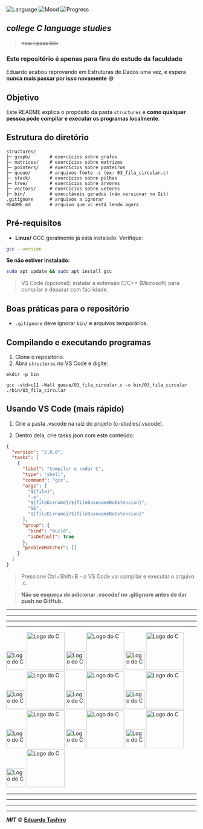 ![Language](https://img.shields.io/badge/Language-C-blue)
![Mood](https://img.shields.io/badge/mood-studying%20hard-red)
![Progress](https://img.shields.io/badge/progress-69%25-green)

## ***college C language studies***

> ~~now i pass kkk~~

### Este repositório é apenas para fins de estudo da faculdade

Eduardo acabou reprovando em Estruturas de Dados uma vez, e espera **nunca mais passar por isso novamente** 😅


## Objetivo

Este README explica o propósito da pasta `structures` e **como qualquer pessoa pode compilar e executar os programas localmente**.

## Estrutura do diretório
```
structures/ 
├─ graph/       # exercícios sobre grafos
├─ matrices/    # exercícios sobre matrizes
├─ pointers/    # exercícios sobre ponteiros
├─ queue/       # arquivos fonte .c (ex: 03_fila_circular.c)
├─ stack/       # exercícios sobre pilhas
├─ tree/        # exercícios sobre árvores
├─ vectors/     # exercícios sobre vetores
├─ bin/         # executáveis gerados (não versionar no Git)
.gitignore      # arquivos a ignorar
README.md       # arquivo que vc está lendo agora
```

## Pré-requisitos

- **Linux/** GCC geralmente já está instalado. Verifique:

```bash
gcc --version
```
**Se não estiver instalado:**

```bash
sudo apt update && sudo apt install gcc
```

> VS Code (opcional): instalar a extensão C/C++ (Microsoft) para compilar e depurar com facilidade.

## Boas práticas para o repositório

* `.gitignore` deve ignorar `bin/` e arquivos temporários.


## Compilando e executando programas

1. Clone o repositório.
2. Abra `structures` no VS Code e digite:
```
mkdir -p bin

gcc -std=c11 -Wall queue/03_fila_circular.c -o bin/03_fila_circular
./bin/03_fila_circular
```

 ## Usando VS Code (mais rápido)

1. Crie a pasta .vscode na raiz do projeto (c-studies/.vscode).

2. Dentro dela, crie tasks.json com este conteúdo:

```json
{
  "version": "2.0.0",
  "tasks": [
    {
      "label": "Compilar e rodar C",
      "type": "shell",
      "command": "gcc",
      "args": [
        "${file}",
        "-o",
        "${fileDirname}/${fileBasenameNoExtension}",
        "&&",
        "${fileDirname}/${fileBasenameNoExtension}"
      ],
      "group": {
        "kind": "build",
        "isDefault": true
      },
      "problemMatcher": []
    }
  ]
}

```

> Pressione Ctrl+Shift+B - o VS Code vai compilar e executar o arquivo .c.

>**Não se esqueça de adicionar .vscode/ no .gitignore antes de dar push no GitHub.**

---
---
---
---

<img src="https://upload.wikimedia.org/wikipedia/commons/3/35/The_C_Programming_Language_logo.svg" alt="Logo do C" width="50"/>
<img src="https://upload.wikimedia.org/wikipedia/commons/3/35/The_C_Programming_Language_logo.svg" alt="Logo do C" width="100"/>
<img src="https://upload.wikimedia.org/wikipedia/commons/3/35/The_C_Programming_Language_logo.svg" alt="Logo do C" width="50"/>
<img src="https://upload.wikimedia.org/wikipedia/commons/3/35/The_C_Programming_Language_logo.svg" alt="Logo do C" width="100"/>
<img src="https://upload.wikimedia.org/wikipedia/commons/3/35/The_C_Programming_Language_logo.svg" alt="Logo do C" width="50"/>
<img src="https://upload.wikimedia.org/wikipedia/commons/3/35/The_C_Programming_Language_logo.svg" alt="Logo do C" width="100"/>
<img src="https://upload.wikimedia.org/wikipedia/commons/3/35/The_C_Programming_Language_logo.svg" alt="Logo do C" width="50"/>
<img src="https://upload.wikimedia.org/wikipedia/commons/3/35/The_C_Programming_Language_logo.svg" alt="Logo do C" width="100"/>
<img src="https://upload.wikimedia.org/wikipedia/commons/3/35/The_C_Programming_Language_logo.svg" alt="Logo do C" width="50"/>
<img src="https://upload.wikimedia.org/wikipedia/commons/3/35/The_C_Programming_Language_logo.svg" alt="Logo do C" width="100"/>
<img src="https://upload.wikimedia.org/wikipedia/commons/3/35/The_C_Programming_Language_logo.svg" alt="Logo do C" width="50"/>
<img src="https://upload.wikimedia.org/wikipedia/commons/3/35/The_C_Programming_Language_logo.svg" alt="Logo do C" width="100"/>
<img src="https://upload.wikimedia.org/wikipedia/commons/3/35/The_C_Programming_Language_logo.svg" alt="Logo do C" width="50"/>
<img src="https://upload.wikimedia.org/wikipedia/commons/3/35/The_C_Programming_Language_logo.svg" alt="Logo do C" width="100"/>
<img src="https://upload.wikimedia.org/wikipedia/commons/3/35/The_C_Programming_Language_logo.svg" alt="Logo do C" width="50"/>
<img src="https://upload.wikimedia.org/wikipedia/commons/3/35/The_C_Programming_Language_logo.svg" alt="Logo do C" width="100"/>
<img src="https://upload.wikimedia.org/wikipedia/commons/3/35/The_C_Programming_Language_logo.svg" alt="Logo do C" width="50"/>
<img src="https://upload.wikimedia.org/wikipedia/commons/3/35/The_C_Programming_Language_logo.svg" alt="Logo do C" width="100"/>
<img src="https://upload.wikimedia.org/wikipedia/commons/3/35/The_C_Programming_Language_logo.svg" alt="Logo do C" width="50"/>
<img src="https://upload.wikimedia.org/wikipedia/commons/3/35/The_C_Programming_Language_logo.svg" alt="Logo do C" width="100"/>


---
---
---
---
***MIT*** © **[Eduardo Tashiro](https://github.com/eduardotashiro)**
